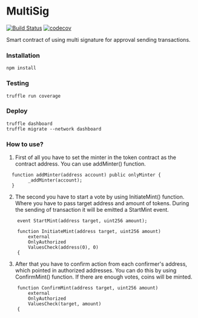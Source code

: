# MultiSig
[![Build Status](https://app.travis-ci.com/The-Poolz/MultiSig.svg?token=j64fMSARWGtzysprUKZK&branch=master)](https://app.travis-ci.com/The-Poolz/MultiSig)
[![codecov](https://codecov.io/gh/The-Poolz/MultiSig/branch/master/graph/badge.svg?token=619oKb6Wsk)](https://codecov.io/gh/The-Poolz/MultiSig)

Smart contract of using multi signature for approval sending transactions.

### Installation

```console
npm install
```

### Testing

```console
truffle run coverage
```
### Deploy

```console
truffle dashboard
truffle migrate --network dashboard
```

### How to use?
1. First of all you have to set the minter in the token contract as the contract address.
   You can use addMinter() function.
```console
  function addMinter(address account) public onlyMinter {
        _addMinter(account);
  }
```

2. The second you have to start a vote by using InitiateMint() function.
   Where you have to pass target address and amount of tokens. 
   During the sending of transaction it will be emitted a StartMint event.
```console
    event StartMint(address target, uint256 amount);
```
```console
    function InitiateMint(address target, uint256 amount)
        external
        OnlyAuthorized
        ValuesCheck(address(0), 0)
    {
```

3. After that you have to confirm action from each confirmer's address, which pointed in authorized addresses.
   You can do this by using ConfirmMint() function.
   If there are enough votes, coins will be minted.
```console
    function ConfirmMint(address target, uint256 amount)
        external
        OnlyAuthorized
        ValuesCheck(target, amount)
    {
```
